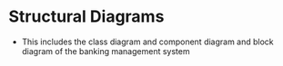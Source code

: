 # Structural Diagrams

- This includes the class diagram and component diagram and block diagram of the banking management system
